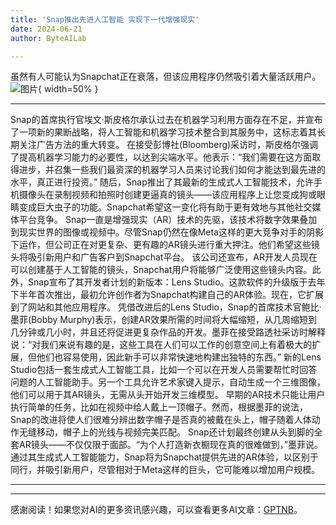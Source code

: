 ```yaml
---
title: 'Snap推出先进人工智能 实现下一代增强现实'
date: 2024-06-21
author: ByteAILab

---
```


虽然有人可能认为Snapchat正在衰落，但该应用程序仍然吸引着大量活跃用户。![图片](https://www.artificialintelligence-news.com/wp-content/uploads/sites/9/2024/06/Snap-introduces-advanced-AI-for-next-level-augmented-reality-scaled.jpg){ width=50% }

---

Snap的首席执行官埃文·斯皮格尔承认过去在机器学习利用方面存在不足，并宣布了一项新的果断战略，将人工智能和机器学习技术整合到其服务中，这标志着其长期关注广告方法的重大转变。
在接受彭博社(Bloomberg)采访时，斯皮格尔强调了提高机器学习能力的必要性，以达到尖端水平。他表示：“我们需要在这方面取得进步，并召集一些我们最资深的机器学习人员来讨论我们如何才能达到最先进的水平，真正进行投资。”
随后，Snap推出了其最新的生成式人工智能技术，允许手机摄像头在录制视频和拍照时创建更逼真的镜头——该应用程序上让您变成狗或眼睛变成巨大虫子的功能。Snapchat希望这一变化将有助于更有效地与其他社交媒体平台竞争。
Snap一直是增强现实（AR）技术的先驱，该技术将数字效果叠加到现实世界的图像或视频中。尽管Snap仍然在像Meta这样的更大竞争对手的阴影下运作，但公司正在对更复杂、更有趣的AR镜头进行重大押注。他们希望这些镜头将吸引新用户和广告客户到Snapchat平台。
该公司还宣布，AR开发人员现在可以创建基于人工智能的镜头，Snapchat用户将能够广泛使用这些镜头内容。此外，Snap宣布了其开发者计划的新版本：Lens Studio。这款软件的升级版于去年下半年首次推出，最初允许创作者为Snapchat构建自己的AR体验。现在，它扩展到了网站和其他应用程序。
凭借改进后的Lens Studio，Snap的首席技术官鲍比·墨菲(Bobby Murphy)表示，创建AR效果所需的时间将大幅缩短，从几周缩短到几分钟或几小时，并且还将促进更复杂作品的开发。墨菲在接受路透社采访时解释说：“对我们来说有趣的是，这些工具在人们可以工作的创意空间上有着极大的扩展，但他们也容易使用，因此新手可以非常快速地构建出独特的东西。”
新的Lens Studio包括一套生成式人工智能工具，比如一个可以在开发人员需要帮忙时回答问题的人工智能助手。另一个工具允许艺术家键入提示，自动生成一个三维图像，他们可以用于其AR镜头，无需从头开始开发三维模型。
早期的AR技术只能让用户执行简单的任务，比如在视频中给人戴上一顶帽子。然而，根据墨菲的说法，Snap的改进将使人们很难分辨出数字帽子是否真的被戴在头上，帽子随着人体动作无缝移动，帽子上的光线与视频完美匹配。
Snap还计划最终创建从头到脚的全套AR镜头——不仅仅限于面部。“为个人打造新衣橱现在真的很难做到，”墨菲说。通过其生成式人工智能能力，Snap将为Snapchat提供先进的AR体验，以区别于同行，并吸引新用户，尽管相对于Meta这样的巨头，它可能难以增加用户规模。

---
---
感谢阅读！如果您对AI的更多资讯感兴趣，可以查看更多AI文章：[GPTNB](https://gptnb.com)。